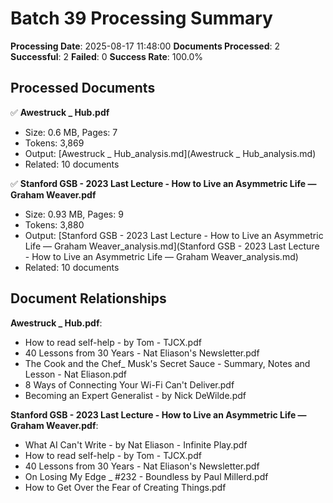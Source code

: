 # Batch 39 Processing Summary

**Processing Date**: 2025-08-17 11:48:00
**Documents Processed**: 2
**Successful**: 2
**Failed**: 0
**Success Rate**: 100.0%

## Processed Documents

✅ **Awestruck _ Hub.pdf**
   - Size: 0.6 MB, Pages: 7
   - Tokens: 3,869
   - Output: [Awestruck _ Hub_analysis.md](Awestruck _ Hub_analysis.md)
   - Related: 10 documents

✅ **Stanford GSB - 2023 Last Lecture - How to Live an Asymmetric Life — Graham Weaver.pdf**
   - Size: 0.93 MB, Pages: 9
   - Tokens: 3,880
   - Output: [Stanford GSB - 2023 Last Lecture - How to Live an Asymmetric Life — Graham Weaver_analysis.md](Stanford GSB - 2023 Last Lecture - How to Live an Asymmetric Life — Graham Weaver_analysis.md)
   - Related: 10 documents

## Document Relationships

**Awestruck _ Hub.pdf**:
  - How to read self-help - by Tom - TJCX.pdf
  - 40 Lessons from 30 Years - Nat Eliason's Newsletter.pdf
  - The Cook and the Chef_ Musk's Secret Sauce - Summary, Notes and Lesson - Nat Eliason.pdf
  - 8 Ways of Connecting Your Wi-Fi Can't Deliver.pdf
  - Becoming an Expert Generalist - by Nick DeWilde.pdf

**Stanford GSB - 2023 Last Lecture - How to Live an Asymmetric Life — Graham Weaver.pdf**:
  - What AI Can't Write - by Nat Eliason - Infinite Play.pdf
  - How to read self-help - by Tom - TJCX.pdf
  - 40 Lessons from 30 Years - Nat Eliason's Newsletter.pdf
  - On Losing My Edge _ #232 - Boundless by Paul Millerd.pdf
  - How to Get Over the Fear of Creating Things.pdf
